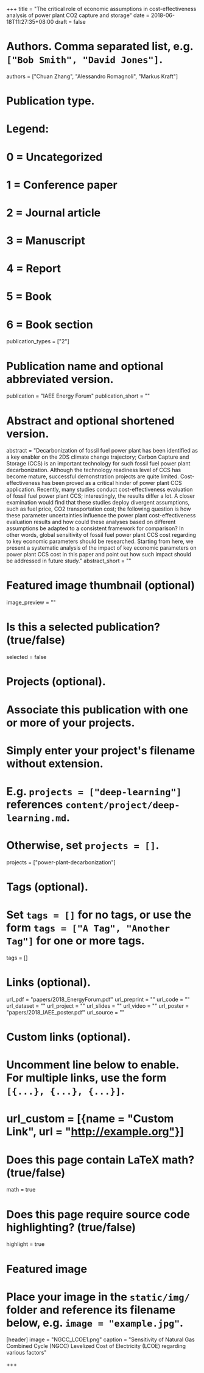 +++
title = "The critical role of economic assumptions in cost-effectiveness analysis of power plant CO2 capture and storage"
date = 2018-06-18T11:27:35+08:00
draft = false

# Authors. Comma separated list, e.g. `["Bob Smith", "David Jones"]`.
authors = ["Chuan Zhang",  "Alessandro Romagnoli", "Markus Kraft"]

# Publication type.
# Legend:
# 0 = Uncategorized
# 1 = Conference paper
# 2 = Journal article
# 3 = Manuscript
# 4 = Report
# 5 = Book
# 6 = Book section
publication_types = ["2"]

# Publication name and optional abbreviated version.
publication = "IAEE Energy Forum"
publication_short = ""

# Abstract and optional shortened version.
abstract = "Decarbonization of fossil fuel power plant has been identified as a key enabler on the 2DS climate change trajectory; Carbon Capture and Storage (CCS) is an important technology for such fossil fuel power plant decarbonization. Although the technology readiness level of CCS has become mature, successful demonstration projects are quite limited. Cost-effectiveness has been proved as a critical hinder of power plant CCS application. Recently, many studies conduct cost-effectiveness evaluation of fossil fuel power plant CCS; interestingly, the results differ a lot. A closer examination would find that these studies deploy divergent assumptions, such as fuel price, CO2 transportation cost; the following question is how these parameter uncertainties influence the power plant cost-effectiveness evaluation results and how could these analyses based on different assumptions be adapted to a consistent framework for comparison? In other words, global sensitivity of fossil fuel power plant CCS cost regarding to key economic parameters should be researched. Starting from here, we present a systematic analysis of the impact of key economic parameters on power plant CCS cost in this paper and point out how such impact should be addressed in future study."
abstract_short = ""

# Featured image thumbnail (optional)
image_preview = ""

# Is this a selected publication? (true/false)
selected = false

# Projects (optional).
#   Associate this publication with one or more of your projects.
#   Simply enter your project's filename without extension.
#   E.g. `projects = ["deep-learning"]` references `content/project/deep-learning.md`.
#   Otherwise, set `projects = []`.
projects = ["power-plant-decarbonization"]

# Tags (optional).
#   Set `tags = []` for no tags, or use the form `tags = ["A Tag", "Another Tag"]` for one or more tags.
tags = []

# Links (optional).
url_pdf = "papers/2018_EnergyForum.pdf"
url_preprint = ""
url_code = ""
url_dataset = ""
url_project = ""
url_slides = ""
url_video = ""
url_poster = "papers/2018_IAEE_poster.pdf"
url_source = ""

# Custom links (optional).
#   Uncomment line below to enable. For multiple links, use the form `[{...}, {...}, {...}]`.
# url_custom = [{name = "Custom Link", url = "http://example.org"}]

# Does this page contain LaTeX math? (true/false)
math = true

# Does this page require source code highlighting? (true/false)
highlight = true

# Featured image
# Place your image in the `static/img/` folder and reference its filename below, e.g. `image = "example.jpg"`.
[header]
image = "NGCC_LCOE1.png"
caption = "Sensitivity of Natural Gas Combined Cycle (NGCC) Levelized Cost of Electricity (LCOE) regarding various factors"

+++
